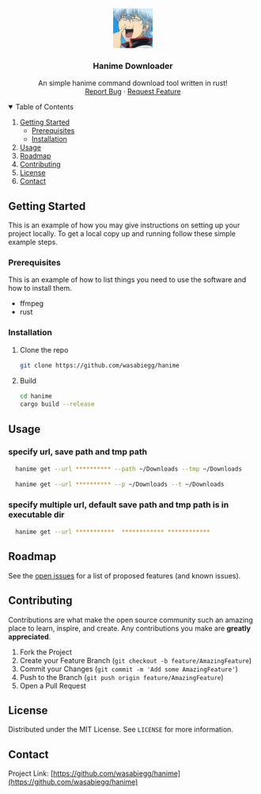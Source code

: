 <!-- PROJECT LOGO -->
<br />
<p align="center">
  <a href="https://github.com/wasabiegg/hanime">
    <img src="images/logo.jpg" alt="Logo" width="80" height="80">
  </a>

  <h3 align="center">Hanime Downloader</h3>

  <p align="center">
    An simple hanime command download tool written in rust!
    <br />
    <a href="https://github.com/wasabiegg/hanime/issues">Report Bug</a>
    ·
    <a href="https://github.com/wasabiegg/hanime/issues">Request Feature</a>
  </p>
</p>



<!-- TABLE OF CONTENTS -->
<details open="open">
  <summary>Table of Contents</summary>
  <ol>
    <li>
      <a href="#getting-started">Getting Started</a>
      <ul>
        <li><a href="#prerequisites">Prerequisites</a></li>
        <li><a href="#installation">Installation</a></li>
      </ul>
    </li>
    <li><a href="#usage">Usage</a></li>
    <li><a href="#roadmap">Roadmap</a></li>
    <li><a href="#contributing">Contributing</a></li>
    <li><a href="#license">License</a></li>
    <li><a href="#contact">Contact</a></li>
  </ol>
</details>



<!-- GETTING STARTED -->
## Getting Started

This is an example of how you may give instructions on setting up your project locally.
To get a local copy up and running follow these simple example steps.

### Prerequisites

This is an example of how to list things you need to use the software and how to install them.
* ffmpeg
* rust

### Installation

<!-- 1. Get a free API Key at [https://example.com](https://example.com) -->
1. Clone the repo
   ```sh
   git clone https://github.com/wasabiegg/hanime
   ```
2. Build
   ```sh
   cd hanime
   cargo build --release
   ```


<!-- USAGE EXAMPLES -->
## Usage

### specify url, save path and tmp path
```sh
  hanime get --url ********** --path ~/Downloads --tmp ~/Downloads
```

```sh
  hanime get --url ********** --p ~/Downloads --t ~/Downloads
```


### specify multiple url, default save path and tmp path is in executable dir
```sh
  hanime get --url ***********  ************ ************
```



<!-- ROADMAP -->
## Roadmap

See the [open issues](https://github.com/wasabiegg/hanime/issues) for a list of proposed features (and known issues).



<!-- CONTRIBUTING -->
## Contributing

Contributions are what make the open source community such an amazing place to learn, inspire, and create. Any contributions you make are **greatly appreciated**.

1. Fork the Project
2. Create your Feature Branch (`git checkout -b feature/AmazingFeature`)
3. Commit your Changes (`git commit -m 'Add some AmazingFeature'`)
4. Push to the Branch (`git push origin feature/AmazingFeature`)
5. Open a Pull Request



<!-- LICENSE -->
## License

Distributed under the MIT License. See `LICENSE` for more information.



<!-- CONTACT -->
## Contact

<!-- Your Name - [@your_twitter](https://twitter.com/your_username) - email@example.com -->

Project Link: [https://github.com/wasabiegg/hanime](https://github.com/wasabiegg/hanime)